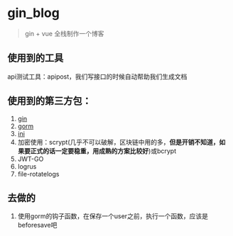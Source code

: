 # gin_blog
> gin + vue 全栈制作一个博客


## 使用到的工具
api测试工具：apipost，我们写接口的时候自动帮助我们生成文档

## 使用到的第三方包：
1. [gin](https://gin-gonic.com/zh-cn/docs/quickstart/)
2. [gorm](https://gorm.io/zh_CN/)
3. [ini](https://ini.unknwon.io/docs/intro/getting_started)
4. 加密使用：scrypt(几乎不可以破解，区块链中用的多，**但是开销不知道，如果要正式的话一定要稳重，用成熟的方案比较好**)或bcrypt
5. JWT-GO
6. logrus
7. file-rotatelogs


## 去做的
1. 使用gorm的钩子函数，在保存一个user之前，执行一个函数，应该是beforesave吧
